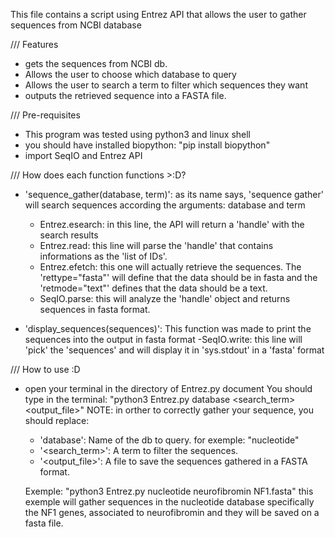 This file contains a script using Entrez API that allows the user to gather sequences from NCBI database

/// Features

- gets the sequences from NCBI db.
- Allows the user to choose which database to query
- Allows the user to search a term to filter which sequences they want
- outputs the retrieved sequence into a FASTA file.

/// Pre-requisites

- This program was tested using python3 and linux shell
- you should have installed biopython: "pip install biopython"
- import SeqIO and Entrez API

/// How does each function functions >:D?

- 'sequence_gather(database, term)': as its name says, 'sequence gather' will search sequences according the
arguments: database and term
    - Entrez.esearch: in this line, the API will return a 'handle' with the search results
    - Entrez.read: this line will parse the 'handle' that contains informations as the 'list of IDs'.
    - Entrez.efetch: this one will actually retrieve the sequences. The 'rettype="fasta"' will define
  that the data should be in fasta and the 'retmode="text"' defines that the data should be a text.
    - SeqIO.parse: this will analyze the 'handle' object and returns sequences in fasta format.

- 'display_sequences(sequences)': This function was made to print the sequences into the output in fasta format
    -SeqIO.write: this line will 'pick' the 'sequences' and will display it in 'sys.stdout' in a 'fasta' format

/// How to use :D

- open your terminal in the directory of Entrez.py document
  You should type in the terminal: "python3 Entrez.py database <search_term> <output_file>"
  NOTE: in orther to correctly gather your sequence, you should replace:
    - 'database': Name of the db to query. for exemple: "nucleotide"
    - '<search_term>': A term to filter the sequences.
    - '<output_file>': A file to save the sequences gathered in a FASTA format.
  
  Exemple: "python3 Entrez.py nucleotide neurofibromin NF1.fasta"
    this exemple will gather sequences in the nucleotide database specifically the NF1 genes, associated to
  neurofibromin and they will be saved on a fasta file.

